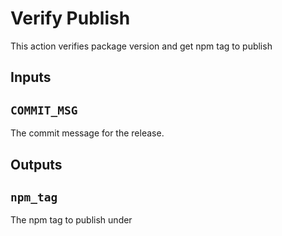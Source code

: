 # Verify Publish

This action verifies package version and get npm tag to publish

## Inputs

## `COMMIT_MSG`

The commit message for the release.

## Outputs

## `npm_tag`

The npm tag to publish under
